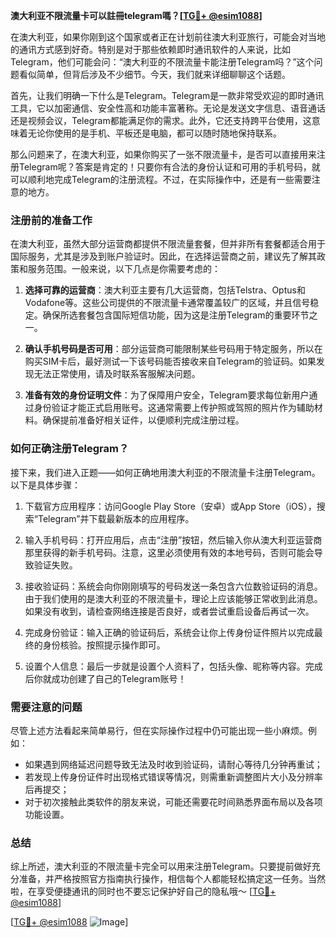 **澳大利亚不限流量卡可以註冊telegram嗎？[[TG💪+ @esim1088](https://t.me/s/esim1088)]**

在澳大利亚，如果你刚到这个国家或者正在计划前往澳大利亚旅行，可能会对当地的通讯方式感到好奇。特别是对于那些依赖即时通讯软件的人来说，比如Telegram，他们可能会问：“澳大利亚的不限流量卡能注册Telegram吗？”这个问题看似简单，但背后涉及不少细节。今天，我们就来详细聊聊这个话题。

首先，让我们明确一下什么是Telegram。Telegram是一款非常受欢迎的即时通讯工具，它以加密通信、安全性高和功能丰富著称。无论是发送文字信息、语音通话还是视频会议，Telegram都能满足你的需求。此外，它还支持跨平台使用，这意味着无论你使用的是手机、平板还是电脑，都可以随时随地保持联系。

那么问题来了，在澳大利亚，如果你购买了一张不限流量卡，是否可以直接用来注册Telegram呢？答案是肯定的！只要你有合法的身份认证和可用的手机号码，就可以顺利地完成Telegram的注册流程。不过，在实际操作中，还是有一些需要注意的地方。

### 注册前的准备工作

在澳大利亚，虽然大部分运营商都提供不限流量套餐，但并非所有套餐都适合用于国际服务，尤其是涉及到账户验证时。因此，在选择运营商之前，建议先了解其政策和服务范围。一般来说，以下几点是你需要考虑的：

1. **选择可靠的运营商**：澳大利亚主要有几大运营商，包括Telstra、Optus和Vodafone等。这些公司提供的不限流量卡通常覆盖较广的区域，并且信号稳定。确保所选套餐包含国际短信功能，因为这是注册Telegram的重要环节之一。

2. **确认手机号码是否可用**：部分运营商可能限制某些号码用于特定服务，所以在购买SIM卡后，最好测试一下该号码能否接收来自Telegram的验证码。如果发现无法正常使用，请及时联系客服解决问题。

3. **准备有效的身份证明文件**：为了保障用户安全，Telegram要求每位新用户通过身份验证才能正式启用账号。这通常需要上传护照或驾照的照片作为辅助材料。确保提前准备好相关证件，以便顺利完成注册过程。

### 如何正确注册Telegram？

接下来，我们进入正题——如何正确地用澳大利亚的不限流量卡注册Telegram。以下是具体步骤：

1. 下载官方应用程序：访问Google Play Store（安卓）或App Store（iOS），搜索“Telegram”并下载最新版本的应用程序。

2. 输入手机号码：打开应用后，点击“注册”按钮，然后输入你从澳大利亚运营商那里获得的新手机号码。注意，这里必须使用有效的本地号码，否则可能会导致验证失败。

3. 接收验证码：系统会向你刚刚填写的号码发送一条包含六位数验证码的消息。由于我们使用的是澳大利亚的不限流量卡，理论上应该能够正常收到此消息。如果没有收到，请检查网络连接是否良好，或者尝试重启设备后再试一次。

4. 完成身份验证：输入正确的验证码后，系统会让你上传身份证件照片以完成最终的身份核验。按照提示操作即可。

5. 设置个人信息：最后一步就是设置个人资料了，包括头像、昵称等内容。完成后你就成功创建了自己的Telegram账号！

### 需要注意的问题

尽管上述方法看起来简单易行，但在实际操作过程中仍可能出现一些小麻烦。例如：

- 如果遇到网络延迟问题导致无法及时收到验证码，请耐心等待几分钟再重试；
- 若发现上传身份证件时出现格式错误等情况，则需重新调整图片大小及分辨率后再提交；
- 对于初次接触此类软件的朋友来说，可能还需要花时间熟悉界面布局以及各项功能设置。

### 总结

综上所述，澳大利亚的不限流量卡完全可以用来注册Telegram。只要提前做好充分准备，并严格按照官方指南执行操作，相信每个人都能轻松搞定这一任务。当然啦，在享受便捷通讯的同时也不要忘记保护好自己的隐私哦～ [[TG💪+ @esim1088](https://t.me/s/esim1088)]

[[TG💪+ @esim1088](https://t.me/s/esim1088) ![Image](https://i.postimg.cc/4NQfJmqS/Snipaste-2025-05-13-00-14-12.png)]